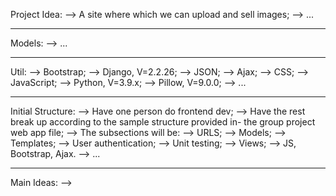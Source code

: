 Project Idea:
    --> A site where which we can upload and sell images;
    --> ...

-------------------------------------------------------------------------------

Models:
    --> ...

-------------------------------------------------------------------------------

Util:
    --> Bootstrap;
    --> Django, V=2.2.26;
    --> JSON;
    --> Ajax;
    --> CSS;
    --> JavaScript;
    --> Python, V=3.9.x;
    --> Pillow, V=9.0.0;
    --> ...

-------------------------------------------------------------------------------

Initial Structure:
    --> Have one person do frontend dev;
    --> Have the rest break up according to the sample structure provided in-
        the group project web app file;
        --> The subsections will be:
            --> URLS;
            --> Models;
            --> Templates;
            --> User authentication;
            --> Unit testing;
            --> Views;
            --> JS, Bootstrap, Ajax.
    --> ...

-------------------------------------------------------------------------------

Main Ideas:
    --> 